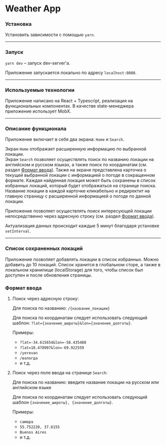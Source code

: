 # Weather App

### Установка

Установить зависимости с помощью `yarn`.
___
### Запуск

`yarn dev` – запуск dev-server'а.

Приложение запускается локально по адресу `localhost:8080`.

___
### Используемые технологии

Приложение написано на React + Typescript, реализация на функциональных компонентах. В качестве state-менеджера приложение использует MobX.

___
### Описание функционала

Приложение включает в себя два экрана: `Home` и `Search`. 

Экран `Home` отображает расширенную информацию по выбранной локации.  
Экран `Search` позволяет осуществлять поиск по названию локации на английском и русском языках, а также поиск по координатам (см. раздел [Формат ввода](#формат-ввода)). Также на экране представлена карточка о текущей выбранной локации с информацией о погоде в сокращенном формате.
Каждая найденная локация может быть сохранены в список избранных локаций, который будет отображаться на странице поиска. Название локации в каждой карточке кликабельно и редиректит на главную страницу с расширенной информацией о погоде по данной локации.

Приложение позволяет осуществлять поиск интересующей локации непосредственно через адресную строку (см. раздел [Формат ввода](#формат-ввода)).

Актуализация данных происходит каждые 5 минут благодаря установке `setInterval`.

___
### Список сохраненных локаций

Приложение позволяет добавлять локации в список избранных. Можно добавить до 10 локаций. Список хранится в глобальном сторе, а также в локальном хранилище (localStorage) для того, чтобы список был доступен и после обновления страницы.

### Формат ввода

1. Поиск через адресную строку:

    Для поиска по названию: `/{название_локации}`

    Для поиска по координатам следует использовать следующий шаблон: `?lat={значение_широты}&lon={значение_долготы}`. 

    Примеры:
    - `?lat=-34.615654&lon=-58.435488`
    - `?lat=18.478907&lon=-69.922559`
    - `/yerevan`
    - `/вологда`
    - и т.д.

2. Поиск через поле ввода на странице `Search`:

    Для поиска по названию: введите название локации на русском или английском языке

    Для поиска по координатам следует использовать следующий шаблон `{значение_широты}, {значение_долготы}`.
    
    Примеры:
    - `самара`
    - `55.752220, 37.6155`
    - `Buenos Aires`
    - и т.д.